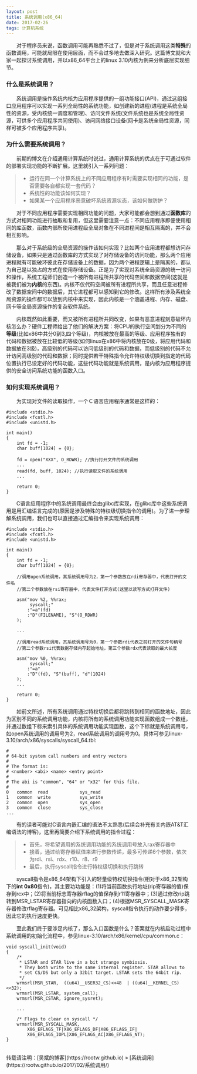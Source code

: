 ```yaml
---
layout: post
title: 系统调用(x86_64)
date: 2017-02-26
tags: 计算机系统
---
```


&emsp;&emsp;对于程序员来说，函数调用可能再熟悉不过了，但是对于系统调用这类**特殊**的函数调用，可能就局限在使用层面，而不会过多地去做深入研究。这篇博文就和大家一起探讨系统调用，并以x86_64平台上的linux 3.10内核为例来分析底层实现细节。

### 什么是系统调用？

&emsp;&emsp;系统调用是操作系统内核为应用程序提供的一组功能接口(API)，通过这组接口应用程序可以实现一系列全局性的系统功能，如创建新的进程(进程是系统全局性的资源，受内核统一调度和管理)、访问文件系统(文件系统也是系统全局性资源，可供多个应用程序共同使用)、访问网络接口设备(网卡是系统全局性资源，同样可被多个应用程序共享)。

### 为什么需要系统调用？

&emsp;&emsp;前期的博文在介绍通用计算系统时说过，通用计算系统的优点在于可通过软件的部署实现功能的不断扩展。这里就引入一系列问题：
>* 运行在同一个计算系统上的不同应用程序有时需要实现相同的功能，是否需要各自都实现一套代码？
>* 系统性的功能该如何实现？
>* 如果某一个应用程序恶意破坏系统资源状态，该如何做防护？

&emsp;&emsp;对于不同应用程序需要实现相同功能的问题，大家可能都会想到通过**函数库**的方式对相同功能进行抽取和复用，但这里需要注意一点：不同应用程序即便使用相同的库函数，函数内部所使用进程级全局对象在不同进程间是相互隔离的，并不会相互影响。

&emsp;&emsp;那么对于系统级的全局资源的操作该如何实现？比如两个应用进程都想访问存储设备，如果只是通过函数库的方式实现了对存储设备的访问功能，那么两个应用进程就有可能破环彼此在存储设备上的数据，因为两个进程逻辑上是隔离的，都认为自己是以独占的方式在使用存储设备。正是为了实现对系统全局资源的统一访问和操作，系统工程师们创造一个被所有进程所共享的代码空间和数据空间(这就是被我们被为**内核**的东西)。内核不仅代码空间被所有进程所共享，而且任意进程修改了数据空间中的数据后，其它进程都可以感知到它的修改。这样所有涉及系统全局资源的操作都可以放到内核中来实现，因此内核是一个涵盖进程、内存、磁盘、网卡等全局资源操作的复杂软件系统。

&emsp;&emsp;内核既然如此重要，而又被所有进程所共同改变，如果有恶意进程刻意破坏内核怎么办？硬件工程师给出了他们的解决方案：将CPU的执行空间划分为不同的**等级**(比如x86中共分0到3,四个等级)，内核被放在最高的等级、应用程序独有的代码和数据被放在比较低的等级(如何linux在x86中将内核放在0级，将应用代码和数据放在3级)，高级别的代码可以访问低级别的代码和数据，而低级别的代码不允计访问高级别的代码和数据；同时提供若干特殊指令允许特权级切换到指定的代码位置执行已设定好的代码功能，这些代码功能就是系统调用，是内核为应用程序提供的安全访问系统功能的函数入口。

### 如何实现系统调用？

&emsp;&emsp;为实现对文件的读取操作，一个Ｃ语言应用程序通常是这样的：

```
#include <stdio.h>
#include <fcntl.h>
#include <unistd.h>

int main()
{
    int fd = -1;
    char buff[1024] = {0};
    
    fd = open("XXX", O_RDWR); //执行打开文件的系统调用
    ...
    read(fd, buff, 1024); //执行读取文件的系统调用
    ...
    
    return 0;
}
```

&emsp;&emsp;C语言应用程序中的系统调用最终会由glibc库实现，在glibc库中这些系统调用是用汇编语言完成的(原因是涉及特殊的特权级切换指令的调用)。为了进一步理解系统调用，我们也可以直接通过汇编指令来实现系统调用：

```
#include <stdio.h>
#include <fcntl.h>
#include <unistd.h>

int main()
{
    int fd = -1;
    char buff[1024] = {0};

    //调用open系统调用，其系统调用号为2，第一个参数放在rdi寄存器中，代表打开的文件名
    //第二个参数放在rsi寄存器中，代表文件打开方式(这里以读写方式打开文件)

    asm("mov %2, %%rax;
         syscall;"
        :"=a"(fd)
        :"D"(FILENAME), "S"(O_RDWR)
    );

    ...

    //调用read系统调用，其系统调用号为0，第一个参数rdi代表之前打开的文件句柄号
    //第二个参数rsi代表数据存储内存起始地址，第三个参数rdx代表读取的最大长度

    asm("mov %0, %%rax;
         syscall;"
        :"=a"
        :"D"(fd), "S"(buff), "d"(1024)
    );
    ...

    return 0;
}
```

&emsp;&emsp;如前文所述，所有系统调用通过特权切换后都将跳转到相同的函数地址，因此为区别不同的系统调用功能，内核将所有的系统调用功能实现函数组成一个数组，并通过数组下标来索引具体的系统调用功能实现函数，这个下标就是系统调用号，如open系统调用的调用号为2，read系统调用的调用号为0。具体可参见linux-3.10/arch/x86/syscalls/syscall_64.tbl:

```
#
# 64-bit system call numbers and entry vectors
#
# The format is:
# <number> <abi> <name> <entry point>
#
# The abi is "common", "64" or "x32" for this file.
#
0	common	read			sys_read
1	common	write			sys_write
2	common	open			sys_open
3	common	close			sys_close
...
```

&emsp;&emsp;有的读者可能对C语言内嵌汇编的语法不太熟悉(后续会补充有关内嵌AT&T汇编语法的博客)，这里再简要介绍下系统调用的指令过程：
>* 首先，将希望调用的系统调用功能的系统调用号放入rax寄存器中
>* 接着，通过给寄存器赋值来进行参数传递，最多可传递6个参数，依次为rdi、rsi、rdx、r10、r8、r9
>* 最后，执行syscall指令进行特权级切换和执行跳转

&emsp;&emsp;syscall指令是x86_64架构下引入的轻量级特权切换指令(相对于x86_32架构下的**int 0x80**指令)，其主要功功能是：(1)将当前函数执行地址(rip寄存器的值)保存到rcx中；(2)将当前标志寄存器rflag的值保存到r11寄存器中；(3)通过修改rip跳转到MSR_LSTAR寄存器指向的内核函数入口；(4)根据MSR_SYSCALL_MASK寄存器修改rflag寄存器。可见相比x86_32架构，syscall指令执行的动作要少得多，因此它的执行速度更快。

&emsp;&emsp;至此我们终于要涉足内核了，那么入口函数是什么？答案就在内核启动过程中系统调用的初始化流程中，参见linux-3.10/arch/x86/kernel/cpu/common.c：

```
void syscall_init(void)
{
    /*
     * LSTAR and STAR live in a bit strange symbiosis.
     * They both write to the same internal register. STAR allows to
     * set CS/DS but only a 32bit target. LSTAR sets the 64bit rip.
     */
    wrmsrl(MSR_STAR,  ((u64)__USER32_CS)<<48  | ((u64)__KERNEL_CS)<<32);
    wrmsrl(MSR_LSTAR, system_call);
    wrmsrl(MSR_CSTAR, ignore_sysret);
    
    ...

    /* Flags to clear on syscall */
    wrmsrl(MSR_SYSCALL_MASK,
        X86_EFLAGS_TF|X86_EFLAGS_DF|X86_EFLAGS_IF|
        X86_EFLAGS_IOPL|X86_EFLAGS_AC|X86_EFLAGS_NT);
}
```

<br>
转载请注明：[吴斌的博客](https://rootw.github.io) » [系统调用](https://rootw.github.io/2017/02/系统调用/) 
